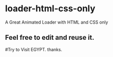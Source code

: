# loader-html-css-only
A Great Animated Loader with HTML and CSS only
## Feel free to edit and reuse it.

#Try to Visit EGYPT.
thanks.
